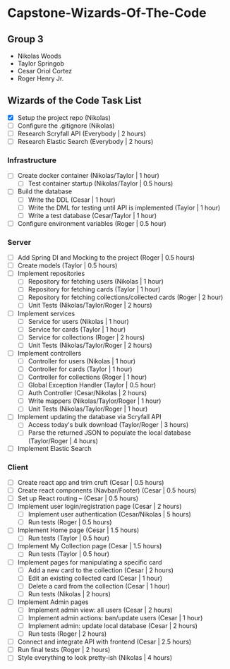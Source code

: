 # Capstone-Wizards-Of-The-Code
## Group 3
* Nikolas Woods
* Taylor Springob
* Cesar Oriol Cortez
* Roger Henry Jr.

## Wizards of the Code Task List

* [X] Setup the project repo (Nikolas)
* [ ] Configure the .gitignore (Nikolas)
* [ ] Research Scryfall API (Everybody | 2 hours)
* [ ] Research Elastic Search (Everybody | 2 hours)

### Infrastructure
* [ ] Create docker container (Nikolas/Taylor | 1 hour)
    * [ ] Test container startup (Nikolas/Taylor | 0.5 hours)
* [ ] Build the database
    * [ ] Write the DDL (Cesar | 1 hour)
    * [ ] Write the DML for testing until API is implemented (Taylor | 1 hour)
    * [ ] Write a test database (Cesar/Taylor | 1 hour)
* [ ] Configure environment variables (Roger | 0.5 hour)

### Server
* [ ] Add Spring DI and Mocking to the project (Roger | 0.5 hours)
* [ ] Create models (Taylor | 0.5 hours)
* [ ] Implement repositories
    * [ ] Repository for fetching users (Nikolas | 1 hour)
    * [ ] Repository for fetching cards (Taylor | 1 hour)
    * [ ] Repository for fetching collections/collected cards (Roger | 2 hour)
    * [ ] Unit Tests (Nikolas/Taylor/Roger | 2 hours)
* [ ] Implement services
    * [ ] Service for users (Nikolas | 1 hour)
    * [ ] Service for cards (Taylor | 1 hour)
    * [ ] Service for collections (Roger | 2 hours)
    * [ ] Unit Tests (Nikolas/Taylor/Roger | 2 hours)
* [ ] Implement controllers
    * [ ] Controller for users (Nikolas | 1 hour)
    * [ ] Controller for cards (Taylor | 1 hour)
    * [ ] Controller for collections (Roger | 1 hour)
    * [ ] Global Exception Handler (Taylor | 0.5 hour)
    * [ ] Auth Controller (Cesar/Nikolas | 2 hours)
    * [ ] Write mappers (Nikolas/Taylor/Roger | 1 hour)
    * [ ] Unit Tests (Nikolas/Taylor/Roger | 1 hour)
* [ ] Implement updating the database via Scryfall API
  * [ ] Access today's bulk download (Taylor/Roger | 3 hours)
  * [ ] Parse the returned JSON to populate the local database (Taylor/Roger | 4 hours)
* [ ] Implement Elastic Search

### Client
* [ ] Create react app and trim cruft (Cesar | 0.5 hours)
* [ ] Create react components (Navbar/Footer) (Cesar | 0.5 hours)
* [ ] Set up React routing – (Cesar | 0.5 hours)
* [ ] Implement user login/registration page (Cesar | 2 hours)
    * [ ] Implement user authentication (Cesar/Nikolas | 5 hours)
    * [ ] Run tests (Roger | 0.5 hours)
* [ ] Implement Home page (Cesar | 1.5 hours)
    * [ ] Run tests (Taylor | 0.5 hour)
* [ ] Implement My Collection page (Cesar | 1.5 hours)
    * [ ] Run tests (Taylor | 0.5 hour)
* [ ] Implement pages for manipulating a specific card
    * [ ] Add a new card to the collection (Cesar | 2 hours)
    * [ ] Edit an existing collected card (Cesar | 1 hour)
    * [ ] Delete a card from the collection (Cesar | 1 hour)
    * [ ] Run tests (Nikolas | 2 hours)
* [ ] Implement Admin pages
    * [ ] Implement admin view: all users (Cesar | 2 hours)
    * [ ] Implement admin actions: ban/update users (Cesar | 1 hour)
    * [ ] Implement admin: update local database (Cesar | 2 hours)
    * [ ] Run tests (Roger | 2 hours)
* [ ] Connect and integrate API with frontend (Cesar | 2.5 hours)
* [ ] Run final tests (Roger | 2 hours)
* [ ] Style everything to look pretty-ish (Nikolas | 4 hours)